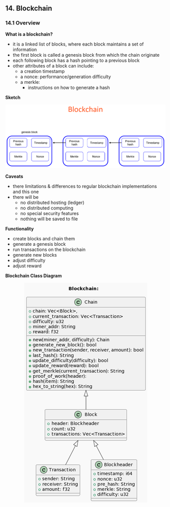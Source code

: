 ## 14. Blockchain

### 14.1 Overview
__What is a blockchain?__
* it is a linked list of blocks, where each block maintains a set of information
* the first block is called a genesis block from which the chain originate
* each following block has a hash pointing to a previous block
* other attributes of a block can include:
  * a creation timestamp
  * a nonce: performance/generation difficulty
  * a merkle:
    * instructions on how to generate a hash

__Sketch__

<p align="center"><img src="./14-blockchain/blockchain_sketch.PNG" ></p>

__Caveats__
* there limitations & differences to regular blockchain implementations and this one
* there will be
  * no distributed hosting (ledger)
  * no distributed computing
  * no special security features
  * nothing will be saved to file 

__Functionality__
* create blocks and chain them
* generate a genesis block
* run transactions on the blockchain
* generate new blocks
* adjust difficulty
* adjust reward

__Blockchain Class Diagram__

<p align="center"><img src="./14-blockchain/blockchain_class_diagram.PNG" ></p>
